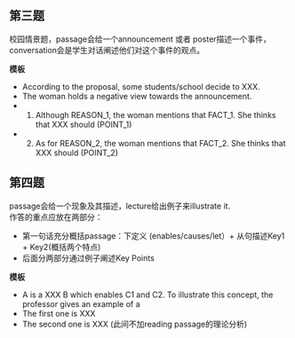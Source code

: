 ## 第三题
校园情景题，passage会给一个announcement 或者 poster描述一个事件， conversation会是学生对话阐述他们对这个事件的观点。

**模板**
- According to the proposal, some students/school decide to XXX.
- The woman holds a negative view towards the announcement.
- 1. Although REASON_1, the woman mentions that FACT_1. She thinks that XXX should (POINT_1)
- 2. As for REASON_2, the woman mentions that FACT_2. She thinks that XXX should (POINT_2)

## 第四题
passage会给一个现象及其描述，lecture给出例子来illustrate it.  
作答的重点应放在两部分：
- 第一句话充分概括passage：下定义  (enables/causes/let）+ 从句描述Key1 + Key2(概括两个特点)
- 后面分两部分通过例子阐述Key Points

**模板**
- A is a XXX B which enables C1 and C2. To illustrate this concept, the professor gives an example of a
- The first one is XXX
- The second one is XXX (此间不加reading passage的理论分析)
